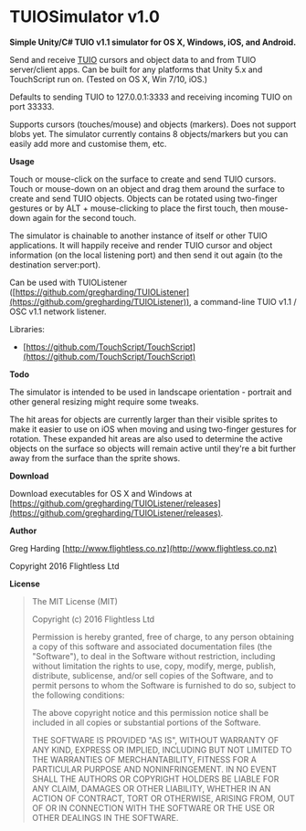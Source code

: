# TUIOSimulator v1.0

**Simple Unity/C# TUIO v1.1 simulator for OS X, Windows, iOS, and Android.**

Send and receive [TUIO](http://www.tuio.org/) cursors and object data to and from TUIO server/client apps. Can be built for any platforms that Unity 5.x and TouchScript run on. (Tested on OS X, Win 7/10, iOS.)

Defaults to sending TUIO to 127.0.0.1:3333 and receiving incoming TUIO on port 33333.

Supports cursors (touches/mouse) and objects (markers). Does not support blobs yet. The simulator currently contains 8 objects/markers but you can easily add more and customise them, etc.

**Usage**

Touch or mouse-click on the surface to create and send TUIO cursors. Touch or mouse-down on an object and drag them around the surface to create and send TUIO objects. Objects can be rotated using two-finger gestures or by ALT + mouse-clicking to place the first touch, then mouse-down again for the second touch.

The simulator is chainable to another instance of itself or other TUIO applications. It will happily receive and render TUIO cursor and object information (on the local listening port) and then send it out again (to the destination server:port).

Can be used with TUIOListener ([https://github.com/gregharding/TUIOListener](https://github.com/gregharding/TUIOListener)), a command-line TUIO v1.1 / OSC v1.1 network listener.

Libraries:
* [https://github.com/TouchScript/TouchScript](https://github.com/TouchScript/TouchScript)

**Todo**

The simulator is intended to be used in landscape orientation - portrait and other general resizing might require some tweaks.

The hit areas for objects are currently larger than their visible sprites to make it easier to use on iOS when moving and using two-finger gestures for rotation. These expanded hit areas are also used to determine the active objects on the surface so objects will remain active until they're a bit further away from the surface than the sprite shows.

**Download**

Download executables for OS X and Windows at [https://github.com/gregharding/TUIOListener/releases](https://github.com/gregharding/TUIOListener/releases).

**Author**

Greg Harding [http://www.flightless.co.nz](http://www.flightless.co.nz)

Copyright 2016 Flightless Ltd

**License**

> The MIT License (MIT)
> 
> Copyright (c) 2016 Flightless Ltd
> 
> Permission is hereby granted, free of charge, to any person obtaining
> a copy of this software and associated documentation files (the
> "Software"), to deal in the Software without restriction, including
> without limitation the rights to use, copy, modify, merge, publish,
> distribute, sublicense, and/or sell copies of the Software, and to
> permit persons to whom the Software is furnished to do so, subject to
> the following conditions:
> 
> The above copyright notice and this permission notice shall be
> included in all copies or substantial portions of the Software.
> 
> THE SOFTWARE IS PROVIDED "AS IS", WITHOUT WARRANTY OF ANY KIND,
> EXPRESS OR IMPLIED, INCLUDING BUT NOT LIMITED TO THE WARRANTIES OF
> MERCHANTABILITY, FITNESS FOR A PARTICULAR PURPOSE AND
> NONINFRINGEMENT. IN NO EVENT SHALL THE AUTHORS OR COPYRIGHT HOLDERS
> BE LIABLE FOR ANY CLAIM, DAMAGES OR OTHER LIABILITY, WHETHER IN AN
> ACTION OF CONTRACT, TORT OR OTHERWISE, ARISING FROM, OUT OF OR IN
> CONNECTION WITH THE SOFTWARE OR THE USE OR OTHER DEALINGS IN THE
> SOFTWARE.
